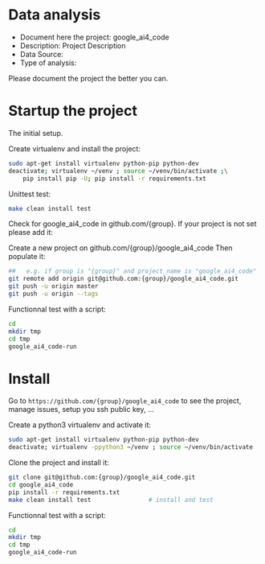 # Data analysis
- Document here the project: google_ai4_code
- Description: Project Description
- Data Source:
- Type of analysis:

Please document the project the better you can.

# Startup the project

The initial setup.

Create virtualenv and install the project:
```bash
sudo apt-get install virtualenv python-pip python-dev
deactivate; virtualenv ~/venv ; source ~/venv/bin/activate ;\
    pip install pip -U; pip install -r requirements.txt
```

Unittest test:
```bash
make clean install test
```

Check for google_ai4_code in github.com/{group}. If your project is not set please add it:

Create a new project on github.com/{group}/google_ai4_code
Then populate it:

```bash
##   e.g. if group is "{group}" and project_name is "google_ai4_code"
git remote add origin git@github.com:{group}/google_ai4_code.git
git push -u origin master
git push -u origin --tags
```

Functionnal test with a script:

```bash
cd
mkdir tmp
cd tmp
google_ai4_code-run
```

# Install

Go to `https://github.com/{group}/google_ai4_code` to see the project, manage issues,
setup you ssh public key, ...

Create a python3 virtualenv and activate it:

```bash
sudo apt-get install virtualenv python-pip python-dev
deactivate; virtualenv -ppython3 ~/venv ; source ~/venv/bin/activate
```

Clone the project and install it:

```bash
git clone git@github.com:{group}/google_ai4_code.git
cd google_ai4_code
pip install -r requirements.txt
make clean install test                # install and test
```
Functionnal test with a script:

```bash
cd
mkdir tmp
cd tmp
google_ai4_code-run
```
